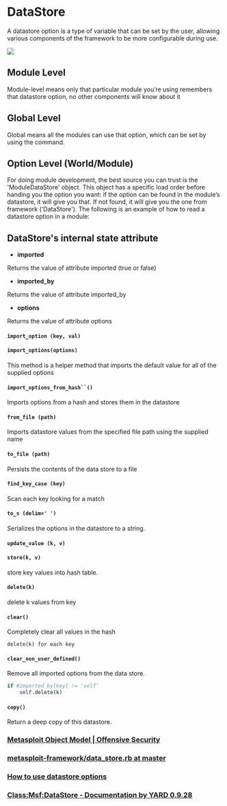 # DataStore

A datastore option is a type of variable that can be set by the user, allowing various components of the framework to be more configurable during use.  

![](D:\STUDY\JHU\ISI\CAPSTONE\DOC\images\datastore.svg)

## Module Level

Module-level means only that particular module you’re using remembers that datastore option, no other components will know about it

## Global Level

Global means all the modules can use that option, which can be set by using the command.

## Option Level (World/Module)

For doing module development, the best source you can trust is the 'ModuleDataStore' object. This object has a specific load order before handing you the option you want: if the option can be found in the module’s datastore, it will give you that. If not found, it will give you the one from framework ('DataStore'). The following is an example of how to read a datastore option in a module:

## DataStore's internal state attribute

- **imported**

Returns the value of attribute imported (true or false)

- **imported_by**

Returns the value of attribute imported_by

- **options**

Returns the value of attribute options



#### **`import_option (key, val)`** 

#### `import_options(options)`

This method is a helper method that imports the default value for all of the supplied options

#### `import_options_from_hash``()`

Imports options from a hash and stores them in the datastore

#### `from_file (path)`

Imports datastore values from the specified file path using the supplied name

#### `to_file (path)`

Persists the contents of the data store to a file

#### `find_key_case (key)`

 Scan each key looking for a match

#### `to_s (delim=' ')`

Serializes the options in the datastore to a string.

#### `update_value (k, v)`

#### `store(k, v)`

store key values into hash table.

#### `delete(k)`

delete k values from key

#### `clear()`

Completely clear all values in the hash

```
delete(k) for each key
```

#### `clear_non_user_defined()`

Remove all imported options from the data store.

```python
if #imported_by[key] != 'self' 
​    self.delete(k)
```

#### `copy()`

Return a deep copy of this datastore.



### [Metasploit Object Model | Offensive Security](https://www.offensive-security.com/metasploit-unleashed/metasploit-object-model/)

### [metasploit-framework/data_store.rb at master](https://github.com/rapid7/metasploit-framework/blob/master/lib/msf/core/data_store.rb)

### [How to use datastore options](https://docs.metasploit.com/docs/development/developing-modules/module-metadata/how-to-use-datastore-options.html)

### [Class:Msf:DataStore - Documentation by YARD 0.9.28](https://docs.metasploit.com/api/Msf/DataStore.html)

